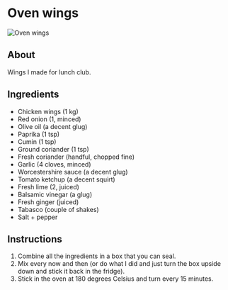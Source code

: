 # Oven wings

![Oven wings](https://c2.staticflickr.com/2/1536/23529934133_f5f994fd37.jpg)

## About

Wings I made for lunch club.

## Ingredients

* Chicken wings (1 kg)
* Red onion (1, minced)
* Olive oil (a decent glug)
* Paprika (1 tsp)
* Cumin (1 tsp)
* Ground coriander (1 tsp)
* Fresh coriander (handful, chopped fine)
* Garlic (4 cloves, minced)
* Worcestershire sauce (a decent glug)
* Tomato ketchup (a decent squirt)
* Fresh lime (2, juiced)
* Balsamic vinegar (a glug)
* Fresh ginger (juiced)
* Tabasco (couple of shakes)
* Salt + pepper

## Instructions

1. Combine all the ingredients in a box that you can seal.
2. Mix every now and then (or do what I did and just turn the box upside down and stick it back in the fridge).
3. Stick in the oven at 180 degrees Celsius and turn every 15 minutes.
